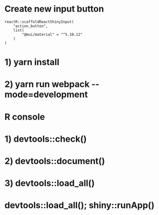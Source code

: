# Create new input button

```
reactR::scaffoldReactShinyInput(
    "action_button", 
    list(
        "@mui/material" = "^5.10.12"
    )
)
```

# 1) yarn install
# 2) yarn run webpack --mode=development

# R console
# 1) devtools::check()
# 2) devtools::document()
# 3) devtools::load_all()

# devtools::load_all(); shiny::runApp()
